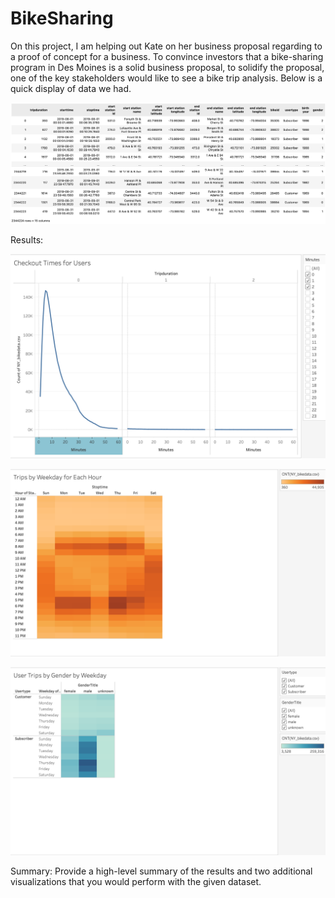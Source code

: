 # BikeSharing

On this project, I am helping out Kate on her business proposal regarding to a proof of concept for a business. To convince investors that a bike-sharing program in Des Moines is a solid business proposal, to solidify the proposal, one of the key stakeholders would like to see a bike trip analysis. Below is a quick display of data we had.


![dataframe.png](images/dataframe.png)

Results:

![checkouttimesforusers.png](images/checkouttimesforusers.png)

![heatmapusertripsweekday.png](images/heatmapusertripsweekday.png)

![usertripsbygenderweekday.png](images/usertripsbygenderweekday.png)


Summary: Provide a high-level summary of the results and two additional visualizations that you would perform with the given dataset.